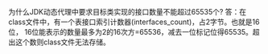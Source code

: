 为什么JDK动态代理中要求目标类实现的接口数量不能超过65535个?
答：在class文件中，有一个表接口索引计数器(interfaces_count)，占2字节。也就是16位，
16位能表示的数量最多为2的16次方=65536，减去一位标记位得65535。超出这个数则class文件无法存储。
